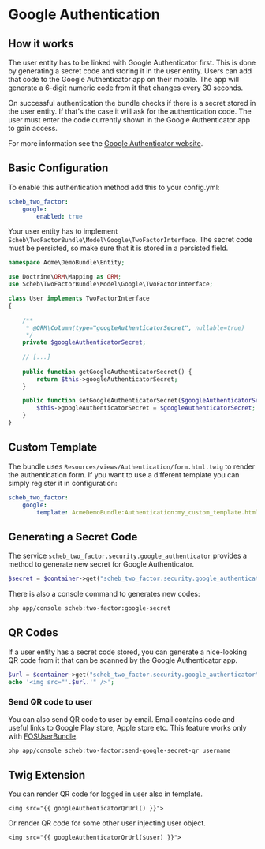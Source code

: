 Google Authentication
====================

## How it works ##

The user entity has to be linked with Google Authenticator first. This is done by generating a secret code and storing it in the user entity. Users can add that code to the Google Authenticator app on their mobile. The app will generate a 6-digit numeric code from it that changes every 30 seconds.

On successful authentication the bundle checks if there is a secret stored in the user entity. If that's the case it will ask for the authentication code. The user must enter the code currently shown in the Google Authenticator app to gain access.

For more information see the [Google Authenticator website](http://code.google.com/p/google-authenticator/).


## Basic Configuration ##

To enable this authentication method add this to your config.yml:

```yaml
scheb_two_factor:
    google:
        enabled: true
```

Your user entity has to implement `Scheb\TwoFactorBundle\Model\Google\TwoFactorInterface`. The secret code must be persisted, so make sure that it is stored in a persisted field.

```php
namespace Acme\DemoBundle\Entity;

use Doctrine\ORM\Mapping as ORM;
use Scheb\TwoFactorBundle\Model\Google\TwoFactorInterface;

class User implements TwoFactorInterface
{
    
    /**
     * @ORM\Column(type="googleAuthenticatorSecret", nullable=true)
     */
    private $googleAuthenticatorSecret;
    
    // [...]
    
    public function getGoogleAuthenticatorSecret() {
        return $this->googleAuthenticatorSecret;
    }

    public function setGoogleAuthenticatorSecret($googleAuthenticatorSecret) {
        $this->googleAuthenticatorSecret = $googleAuthenticatorSecret;
    }
}
```


## Custom Template ##

The bundle uses `Resources/views/Authentication/form.html.twig` to render the authentication form. If you want to use a different template you can simply register it in configuration: 

```yaml
scheb_two_factor:
    google:
        template: AcmeDemoBundle:Authentication:my_custom_template.html.twig
```


## Generating a Secret Code ##

The service `scheb_two_factor.security.google_authenticator` provides a method to generate new secret for Google Authenticator.

```php
$secret = $container->get("scheb_two_factor.security.google_authenticator")->generateSecret();
```

There is also a console command to generates new codes:

```bash
php app/console scheb:two-factor:google-secret
```


## QR Codes ##

If a user entity has a secret code stored, you can generate a nice-looking QR code from it that can be scanned by the Google Authenticator app.

```php
$url = $container->get("scheb_two_factor.security.google_authenticator")->getUrl($user);
echo '<img src="'.$url.'" />';
```

### Send QR code to user ###



You can also send QR code to user by email. Email contains code and useful links to Google Play store, Apple store etc. This feature works only with [FOSUserBundle](https://github.com/FriendsOfSymfony/FOSUserBundle).

```bash
php app/console scheb:two-factor:send-google-secret-qr username
```

## Twig Extension ##

You can render QR code for logged in user also in template.

```
<img src="{{ googleAuthenticatorQrUrl() }}">
```

Or render QR code for some other user injecting user object.

```
<img src="{{ googleAuthenticatorQrUrl($user) }}">
```
